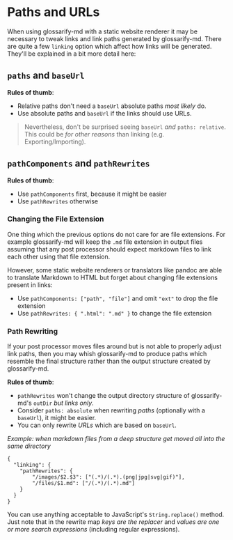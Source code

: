 # Paths and URLs

When using glossarify-md with a static website renderer it may be necessary to tweak links and link paths generated by glossarify-md. There are quite a few `linking` option which affect how links will be generated. They'll be explained in a bit more detail here:


## `paths` and `baseUrl`

**Rules of thumb**:

- Relative paths don't need a `baseUrl` absolute paths *most likely* do.
- Use absolute paths and `baseUrl` if the links should use URLs.

> Nevertheless, don't be surprised seeing `baseUrl` *and* `paths: relative`. This could be *for other reasons* than linking (e.g. Exporting/Importing).

## `pathComponents` and `pathRewrites`

**Rules of thumb**:

- Use `pathComponents` first, because it might be easier
- Use `pathRewrites` otherwise

### Changing the File Extension

One thing which the previous options do not care for are file extensions. For example glossarify-md will keep the `.md` file extension in output files assuming that any post processor should expect markdown files to link each other using that file extension.

However, some static website renderers or translators like pandoc are able to translate Markdown to HTML but forget about changing file extensions present in links:

- Use `pathComponents: ["path", "file"]` and omit `"ext"` to drop the file extension
- Use `pathRewrites: { ".html": ".md" }` to change the file extension

### Path Rewriting

If your post processor moves files around but is not able to properly adjust link paths, then you may whish glossarify-md to produce paths which resemble the final structure rather than the output structure created by glossarify-md.

**Rules of thumb**:

- `pathRewrites` won't change the output directory structure of glossarify-md's `outDir` *but links only*.
- Consider `paths: absolute` when rewriting *paths* (optionally with a `baseUrl`), it might be easier.
- You can only rewrite *URLs* which are based on `baseUrl`.

*Example: when markdown files from a deep structure get moved all into the same directory*
~~~
{
  "linking": {
    "pathRewrites": {
        "/images/$2.$3": ["(.*)/(.*).(png|jpg|svg|gif)"],
        "/files/$1.md": ["/(.*)/(.*).md"]
    }
  }
}
~~~

You can use anything acceptable to JavaScript's `String.replace()` method. Just note that in the rewrite map *keys are the replacer* and *values are one or more search expressions* (including regular expressions).
